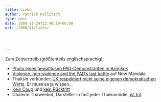 ```yaml
---
title: Links
author: Patrick Kollitsch
type: post
date: 2008-11-24T22:40:18+00:00
url: /2008/11/links/




---
```

Zum Zeitvertreib (größtenteils englischsprachig):

  * [Photo eines gewaltlosen <span class="caps">PAD</span>-Demonstranten in Bangkok][1]
  * [Violence, non-violence and the <span class="caps">PAD</span>&rsquo;s last battle][2] auf New Mandala
  * Thaksin verkündet: [UK respektiert nicht seine eigenen demokratischen Werte][3]. Er muss es ja wissen...
  * [Kein Coup][4] und [kein Rücktritt][5]
  * Chalerm Thaweebot, Darsteller in fast jeder Thaikomödie, [ist tot][6].

 [1]: http://www.telegraph.co.uk/news/picturegalleries/picturesoftheday/3511224/Pictures-of-the-day-24-November-2008.html?image=14
 [2]: http://rspas.anu.edu.au/rmap/newmandala/2008/11/25/violence-non-violence-and-the-pads-last-battle/
 [3]: http://www.nationmultimedia.com/topstory/read.php?newsid=30089310
 [4]: http://nationmultimedia.com/2008/11/25/politics/politics_30089364.php
 [5]: http://nationmultimedia.com/2008/11/25/politics/politics_30089383.php
 [6]: http://www.nationmultimedia.com/breakingnews/read.php?newsid=30089232
